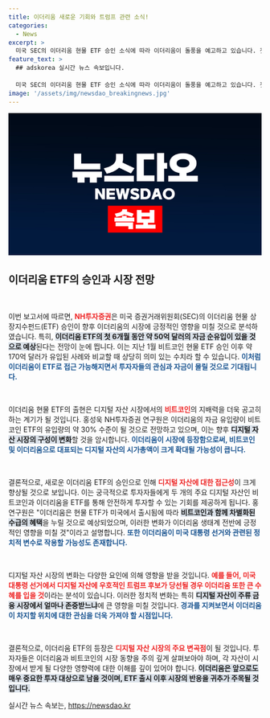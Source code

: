 ```yaml
---
title: 이더리움 새로운 기회와 트럼프 관련 소식!
categories:
  - News
excerpt: >
  미국 SEC의 이더리움 현물 ETF 승인 소식에 따라 이더리움이 돌풍을 예고하고 있습니다. 첫 6개월 간 50억 달러 순유입이 예상되며, 이로 인해 투자 접근성이 대폭 향상될 것으로 전망됩니다. 이더리움의 새로운 시대가 열릴까요? 클릭으로 확인하세요!
feature_text: >
  ## adskorea 실시간 뉴스 속보입니다.

  미국 SEC의 이더리움 현물 ETF 승인 소식에 따라 이더리움이 돌풍을 예고하고 있습니다. 첫 6개월 간 50억 달러 순유입이 예상되며, 이로 인해 투자 접근성이 대폭 향상될 것으로 전망됩니다. 이더리움의 새로운 시대가 열릴까요? 클릭으로 확인하세요!
image: '/assets/img/newsdao_breakingnews.jpg'
---
```


<p><img src="/assets/img/newsdao_breakingnews.jpg" alt="adskorea 속보" /></p>

<h2 data-ke-size="size26">이더리움 ETF의 승인과 시장 전망</h2>

<p data-ke-size="size16">&nbsp;</p>

<p>이번 보고서에 따르면, <b><span style="color: #ee2323;">NH투자증권</span></b>은 미국 증권거래위원회(SEC)의 이더리움 현물 상장지수펀드(ETF) 승인이 향후 이더리움의 시장에 긍정적인 영향을 미칠 것으로 분석하였습니다. 특히, <b><span style="background-color: #21538527;">이더리움 ETF의 첫 6개월 동안 약 50억 달러의 자금 순유입이 있을 것으로 예상</span></b>된다는 전망이 눈에 띕니다. 이는 지난 1월 비트코인 현물 ETF 승인 이후 약 170억 달러가 유입된 사례와 비교할 때 상당히 의미 있는 수치라 할 수 있습니다. <b><span style="color: #1a5490;">이처럼 이더리움이 ETF로 접근 가능해지면서 투자자들의 관심과 자금이 몰릴 것으로 기대됩니다.</span></b></p></p>

<p data-ke-size="size16">&nbsp;</p>

<p>이더리움 현물 ETF의 출현은 디지털 자산 시장에서의 <b><span style="color: #ee2323;">비트코인</span></b>의 지배력을 더욱 공고히 하는 계기가 될 것입니다. 홍성욱 NH투자증권 연구원은 이더리움의 자금 유입량이 비트코인 ETF의 유입량의 약 30% 수준이 될 것으로 전망하고 있으며, 이는 향후 <b><span style="background-color: #21538527;">디지털 자산 시장의 구성이 변화</span></b>할 것을 암시합니다. <b><span style="color: #1a5490;">이더리움이 시장에 등장함으로써, 비트코인 및 이더리움으로 대표되는 디지털 자산의 시가총액이 크게 확대될 가능성이 큽니다.</span></b></p></p>

<p data-ke-size="size16">&nbsp;</p>

<p>결론적으로, 새로운 이더리움 ETF의 승인으로 인해 <b><span style="color: #ee2323;">디지털 자산에 대한 접근성</span></b>이 크게 향상될 것으로 보입니다. 이는 궁극적으로 투자자들에게 두 개의 주요 디지털 자산인 비트코인과 이더리움을 ETF를 통해 안전하게 투자할 수 있는 기회를 제공하게 됩니다. 홍 연구원은 "이더리움은 현물 ETF가 미국에서 출시됨에 따라 <b><span style="background-color: #21538527;">비트코인과 함께 차별화된 수급의 혜택</span></b>을 누릴 것으로 예상되었으며, 이러한 변화가 이더리움 생태계 전반에 긍정적인 영향을 미칠 것"이라고 설명합니다. <b><span style="color: #1a5490;">또한 이더리움이 미국 대통령 선거와 관련된 정치적 변수로 작용할 가능성도 존재합니다.</span></b></p></p>

<p data-ke-size="size16">&nbsp;</p>

<p>디지털 자산 시장의 변화는 다양한 요인에 의해 영향을 받을 것입니다. <b><span style="color: #ee2323;">예를 들어, 미국 대통령 선거에서 디지털 자산에 우호적인 트럼프 후보가 당선될 경우 이더리움 또한 큰 수혜를 입을 것</span></b>이라는 분석이 있습니다. 이러한 정치적 변화는 특히 <b><span style="background-color: #21538527;">디지털 자산이 주류 금융 시장에서 얼마나 존중받느냐</span></b>에 큰 영향을 미칠 것입니다. <b><span style="color: #1a5490;">경과를 지켜보면서 이더리움이 차지할 위치에 대한 관심을 더욱 가져야 할 시점입니다.</span></b></p></p>

<p data-ke-size="size16">&nbsp;</p>

<p>결론적으로, 이더리움 ETF의 등장은 <b><span style="color: #ee2323;">디지털 자산 시장의 주요 변곡점</span></b>이 될 것입니다. 투자자들은 이더리움과 비트코인의 시장 동향을 주의 깊게 살펴보아야 하며, 각 자산이 시장에서 받게 될 다양한 영향력에 대한 이해를 깊이 있어야 합니다. <b><span style="background-color: #21538527;">이더리움은 앞으로도 매우 중요한 투자 대상으로 남을 것이며, ETF 출시 이후 시장의 반응을 귀추가 주목될 것입니다.</span></b></p>
실시간 뉴스 속보는, <a href="https://newsdao.kr" rel="dofollow">https://newsdao.kr</a>


